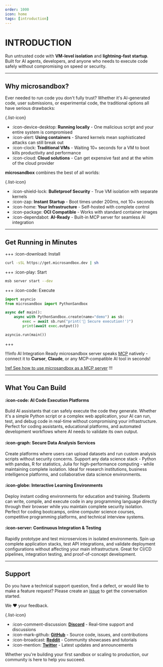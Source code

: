 ```yaml
---
order: 1000
icon: home
tags: [introduction]
---
```


# INTRODUCTION

Run untrusted code with **VM-level isolation** and **lightning-fast startup**. Built for AI agents, developers, and anyone who needs to execute code safely without compromising on speed or security.

---

## Why microsandbox?

Ever needed to run code you don't fully trust? Whether it's AI-generated code, user submissions, or experimental code, the traditional options all have serious drawbacks:

{.list-icon}

- :icon-device-desktop: **Running locally** - One malicious script and your entire system is compromised
- :icon-alert: **Using containers** - Shared kernels mean sophisticated attacks can still break out
- :icon-clock: **Traditional VMs** - Waiting 10+ seconds for a VM to boot kills productivity and performance
- :icon-cloud: **Cloud solutions** - Can get expensive fast and at the whim of the cloud provider

**microsandbox** combines the best of all worlds:

{.list-icon}

- :icon-shield-lock: **Bulletproof Security** - True VM isolation with separate kernels
- :icon-zap: **Instant Startup** - Boot times under 200ms, not 10+ seconds
- :icon-home: **Your Infrastructure** - Self-hosted with complete control
- :icon-package: **OCI Compatible** - Works with standard container images
- :icon-dependabot: **AI-Ready** - Built-in MCP server for seamless AI integration

---

## Get Running in Minutes

+++ :icon-download: Install

```bash
curl -sSL https://get.microsandbox.dev | sh
```

+++ :icon-play: Start

```bash
msb server start --dev
```

+++ :icon-code: Execute

```python
import asyncio
from microsandbox import PythonSandbox

async def main():
    async with PythonSandbox.create(name="demo") as sb:
        exec = await sb.run("print('🚀 Secure execution!')")
        print(await exec.output())

asyncio.run(main())
```

+++

!!!info AI Integration Ready
microsandbox server speaks [MCP](https://modelcontextprotocol.io) natively - connect it to **Cursor**, **Claude**, or any MCP-compatible AI tool in seconds!

[!ref See how to use microsandbox as a MCP server](/mcp)
!!!

---

## What You Can Build

#### :icon-code: AI Code Execution Platforms

Build AI assistants that can safely execute the code they generate. Whether it's a simple Python script or a complex web application, your AI can run, test, and debug code in real-time without compromising your infrastructure. Perfect for coding assistants, educational platforms, and automated development workflows where AI needs to validate its own output.

#### :icon-graph: Secure Data Analysis Services

Create platforms where users can upload datasets and run custom analysis scripts without security concerns. Support any data science stack - Python with pandas, R for statistics, Julia for high-performance computing - while maintaining complete isolation. Ideal for research institutions, business intelligence platforms, and collaborative data science environments.

#### :icon-globe: Interactive Learning Environments

Deploy instant coding environments for education and training. Students can write, compile, and execute code in any programming language directly through their browser while you maintain complete security isolation. Perfect for coding bootcamps, online computer science courses, competitive programming platforms, and technical interview systems.

#### :icon-server: Continuous Integration & Testing

Rapidly prototype and test microservices in isolated environments. Spin up complete application stacks, test API integrations, and validate deployment configurations without affecting your main infrastructure. Great for CI/CD pipelines, integration testing, and proof-of-concept development.

---

## Support

Do you have a technical support question, find a defect, or would like to make a feature request? Please create an [issue](https://github.com/microsandbox/microsandbox/issues) to get the conversation started.

We ❤️ your feedback.

{.list-icon}

- :icon-comment-discussion: **[Discord](https://discord.gg/T95Y3XnEAK)** - Real-time support and discussions
- :icon-mark-github: **[GitHub](https://github.com/microsandbox/microsandbox)** - Source code, issues, and contributions
- :icon-broadcast: **[Reddit](https://www.reddit.com/r/microsandbox)** - Community showcases and tutorials
- :icon-mention: **[Twitter](https://x.com/microsandbox)** - Latest updates and announcements

Whether you're building your first sandbox or scaling to production, our community is here to help you succeed.
